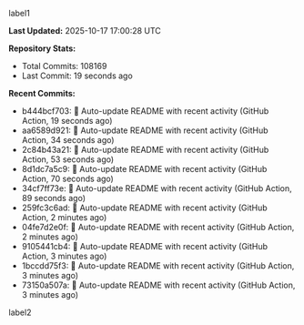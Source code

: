
label1 
<!-- ACTIVITY_START -->
**Last Updated:** 2025-10-17 17:00:28 UTC

**Repository Stats:**
- Total Commits: 108169
- Last Commit: 19 seconds ago

**Recent Commits:**
- b444bcf703: 🤖 Auto-update README with recent activity (GitHub Action, 19 seconds ago)
- aa6589d921: 🤖 Auto-update README with recent activity (GitHub Action, 34 seconds ago)
- 2c84b43a21: 🤖 Auto-update README with recent activity (GitHub Action, 53 seconds ago)
- 8d1dc7a5c9: 🤖 Auto-update README with recent activity (GitHub Action, 70 seconds ago)
- 34cf7ff73e: 🤖 Auto-update README with recent activity (GitHub Action, 89 seconds ago)
- 259fc3c6ad: 🤖 Auto-update README with recent activity (GitHub Action, 2 minutes ago)
- 04fe7d2e0f: 🤖 Auto-update README with recent activity (GitHub Action, 2 minutes ago)
- 9105441cb4: 🤖 Auto-update README with recent activity (GitHub Action, 3 minutes ago)
- 1bccdd75f3: 🤖 Auto-update README with recent activity (GitHub Action, 3 minutes ago)
- 73150a507a: 🤖 Auto-update README with recent activity (GitHub Action, 3 minutes ago)
<!-- ACTIVITY_END -->

label2

